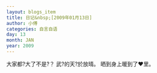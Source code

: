 ```yaml
---
layout: blogs_item
title: 日记&nbsp;[2009年01月13日]
author: 小傅
categories: 自言自语
day: 13
month: JAN
year: 2009
---
```




大家都?大了不是?？
武?的天?於放晴。
晒到身上暖到了&#10084;里。


